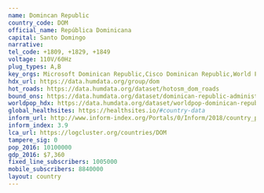 ```yaml
---
name: Domincan Republic
country_code: DOM
official_name: República Dominicana
capital: Santo Domingo
narrative:
tel_code: +1809, +1829, +1849
voltage: 110V/60Hz
plug_types: A,B
key_orgs: Microsoft Dominican Republic,Cisco Dominican Republic,World Food Program,UNICEF,C&W Business,NAP del Caribe,INDOTEL,America Movil,Claro Dominican Republic,Altice
hdx_url: https://data.humdata.org/group/dom
hot_roads: https://data.humdata.org/dataset/hotosm_dom_roads
bound_ons: https://data.humdata.org/dataset/dominican-republic-administrative-boundaries-levels-0-6
worldpop_hdx: https://data.humdata.org/dataset/worldpop-dominican-republic
global_healthsites: https://healthsites.io/#country-data
inform_url: http://www.inform-index.org/Portals/0/Inform/2018/country_profiles/DOM.pdf
inform_index: 3.9
lca_url: https://logcluster.org/countries/DOM
tampere_sig: 0
pop_2016: 10100000
gdp_2016: $7,360
fixed_line_subscribers: 1005000
mobile_subscribers: 8840000
layout: country
---
```

